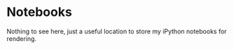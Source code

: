 # Notebooks

Nothing to see here, just a useful location to store my iPython notebooks
for rendering.

